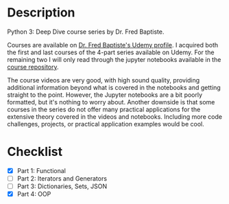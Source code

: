 # Description
Python 3: Deep Dive course series by Dr. Fred Baptiste.

Courses are available on [Dr. Fred Baptiste's Udemy profile](https://www.udemy.com/user/fredbaptiste/). I acquired both the first and last courses of the 4-part series available on Udemy. For the remaining two I will only read through the jupyter notebooks available in the [course repository](https://github.com/fbaptiste/python-deepdive).

The course videos are very good, with high sound quality, providing additional information beyond what is covered in the notebooks and getting straight to the point. However, the Jupyter notebooks are a bit poorly formatted, but it's nothing to worry about. Another downside is that some courses in the series do not offer many practical applications for the extensive theory covered in the videos and notebooks. Including more code challenges, projects, or practical application examples would be cool.

# Checklist
- [x] Part 1: Functional
- [ ] Part 2: Iterators and Generators
- [ ] Part 3: Dictionaries, Sets, JSON
- [x] Part 4: OOP
